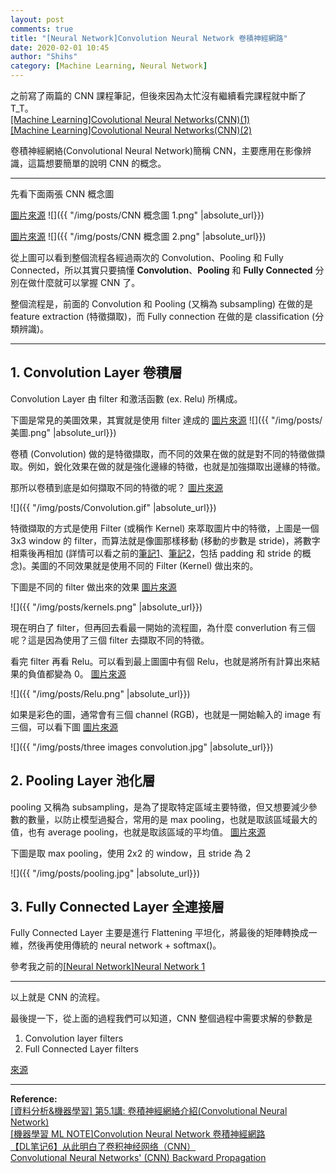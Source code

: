 ```yaml
---
layout: post
comments: true
title: "[Neural Network]Convolution Neural Network 卷積神經網路"
date: 2020-02-01 10:45
author: "Shihs"
category: [Machine Learning, Neural Network]
---
```


之前寫了兩篇的 CNN 課程筆記，但後來因為太忙沒有繼續看完課程就中斷了 T_T。
<br>
[[Machine Learning]Covolutional Neural Networks(CNN)(1)](https://shihs.github.io/blog/machine%20learning/2019/02/25/Machine-Learning-Covolutional-Neural-Networks(CNN)/)
<br>
[[Machine Learning]Covolutional Neural Networks(CNN)(2)](https://shihs.github.io/blog/machine%20learning/2019/03/02/Machine-Learning-Covolutional-Neural-Networks(CNN)(2)/)

卷積神經網絡(Convolutional Neural Network)簡稱 CNN，主要應用在影像辨識，這篇想要簡單的說明 CNN 的概念。

***

先看下面兩張 CNN 概念圖

[圖片來源](https://www.kdnuggets.com/2016/11/intuitive-explanation-convolutional-neural-networks.html/3)
![]({{ "/img/posts/CNN 概念圖 1.png" |absolute_url}})


[圖片來源](https://medium.com/jameslearningnote/資料分析-機器學習-第5-1講-卷積神經網絡介紹-convolutional-neural-network-4f8249d65d4f)
![]({{ "/img/posts/CNN 概念圖 2.png" |absolute_url}})

從上圖可以看到整個流程各經過兩次的 Convolution、Pooling 和 Fully Connected，所以其實只要搞懂 **Convolution**、**Pooling** 和 **Fully Connected** 分別在做什麼就可以掌握 CNN 了。

整個流程是，前面的 Convolution 和 Pooling (又稱為 subsampling) 在做的是 feature extraction (特徵擷取)，而 Fully connection 在做的是 classification (分類辨識)。

***

## 1. Convolution Layer 卷積層

Convolution Layer 由 filter 和激活函數 (ex. Relu) 所構成。

下圖是常見的美圖效果，其實就是使用 filter 達成的
[圖片來源](https://medium.com/雞雞與兔兔的工程世界/機器學習-ml-note-convolution-neural-network-卷積神經網路-bfa8566744e9)
![]({{ "/img/posts/美圖.png" |absolute_url}})

卷積 (Convolution) 做的是特徵擷取，而不同的效果在做的就是對不同的特徵做擷取。例如，銳化效果在做的就是強化邊緣的特徵，也就是加強擷取出邊緣的特徵。

那所以卷積到底是如何擷取不同的特徵的呢？
[圖片來源](https://icecreamlabs.com/2018/08/19/3x3-convolution-filters%E2%80%8A-%E2%80%8Aa-popular-choice/)

![]({{ "/img/posts/Convolution.gif" |absolute_url}})

特徵擷取的方式是使用 Filter (或稱作 Kernel) 來萃取圖片中的特徵，上圖是一個 3x3 window 的 filter，而算法就是像圖那樣移動 (移動的步數是 stride)，將數字相乘後再相加 (詳情可以看之前的[筆記1](https://shihs.github.io/blog/machine%20learning/2019/02/25/Machine-Learning-Covolutional-Neural-Networks(CNN)/)、[筆記2](https://shihs.github.io/blog/machine%20learning/2019/03/02/Machine-Learning-Covolutional-Neural-Networks(CNN)(2)/)，包括 padding 和 stride 的概念)。美圖的不同效果就是使用不同的 Filter (Kernel) 做出來的。

下圖是不同的 filter 做出來的效果
[圖片來源](https://icecreamlabs.com/2018/08/19/3x3-convolution-filters%E2%80%8A-%E2%80%8Aa-popular-choice/)

![]({{ "/img/posts/kernels.png" |absolute_url}})

現在明白了 filter，但再回去看最一開始的流程圖，為什麼 converlution 有三個呢？這是因為使用了三個 filter 去擷取不同的特徵。


看完 filter 再看 Relu。可以看到最上圖圖中有個 Relu，也就是將所有計算出來結果的負值都變為 0。
[圖片來源](https://medium.com/jameslearningnote/資料分析-機器學習-第5-1講-卷積神經網絡介紹-convolutional-neural-network-4f8249d65d4f)

![]({{ "/img/posts/Relu.png" |absolute_url}})


如果是彩色的圖，通常會有三個 channel (RGB)，也就是一開始輸入的 image 有三個，可以看下圖
[圖片來源](https://zhuanlan.zhihu.com/p/42559190)

![]({{ "/img/posts/three images convolution.jpg" |absolute_url}})

## 2. Pooling Layer 池化層

pooling 又稱為 subsampling，是為了提取特定區域主要特徵，但又想要減少參數的數量，以防止模型過擬合，常用的是 max pooling，也就是取該區域最大的值，也有 average pooling，也就是取該區域的平均值。
[圖片來源](https://zhuanlan.zhihu.com/p/42559190)

下圖是取 max pooling，使用 2x2 的 window，且 stride 為 2

![]({{ "/img/posts/pooling.jpg" |absolute_url}})


## 3. Fully Connected Layer 全連接層

Fully Connected Layer 主要是進行 Flattening 平坦化，將最後的矩陣轉換成一維，然後再使用傳統的 neural network + softmax()。


參考我之前的[[Neural Network]Neural Network 1](https://shihs.github.io/blog/neural%20network/2020/01/22/Neural-Network-Neural-Network/)


***

以上就是 CNN 的流程。

最後提一下，從上面的過程我們可以知道，CNN 整個過程中需要求解的參數是

1. Convolution layer filters
2. Full Connected Layer filters

[來源](http://doremi2016.logdown.com/posts/2017/01/25/convolutional-neural-networks-cnn)


***

**Reference:**
<br>
[[資料分析&機器學習] 第5.1講: 卷積神經網絡介紹(Convolutional Neural Network)
](https://medium.com/jameslearningnote/資料分析-機器學習-第5-1講-卷積神經網絡介紹-convolutional-neural-network-4f8249d65d4f)
<br>
[[機器學習 ML NOTE]Convolution Neural Network 卷積神經網路](https://medium.com/雞雞與兔兔的工程世界/機器學習-ml-note-convolution-neural-network-卷積神經網路-bfa8566744e9)
<br>
[【DL笔记6】从此明白了卷积神经网络（CNN）](https://zhuanlan.zhihu.com/p/42559190)
<br>
[Convolutional Neural Networks' (CNN) Backward Propagation](http://doremi2016.logdown.com/posts/2017/01/25/convolutional-neural-networks-cnn)